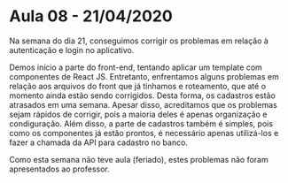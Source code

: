 # Aula 08 - 21/04/2020

Na semana do dia 21, conseguimos corrigir os problemas em relação à autenticação e login no aplicativo.

Demos início a parte do front-end, tentando aplicar um template com componentes de React JS. Entretanto, enfrentamos alguns problemas em relação aos arquivos do front que já tinhamos e roteamento, que até o momento ainda estão sendo corrigidos. Desta forma, os cadastros estão atrasados em uma semana. 
Apesar disso, acreditamos que os problemas sejam rápidos de corrigir, pois a maioria deles é apenas organização e condiguração. Além disso, a parte de cadastros também é simples, pois como os componentes já estão prontos, é necessário apenas utilizá-los e fazer a chamada da API para cadastro no banco.

Como esta semana não teve aula (feriado), estes problemas não foram apresentados ao professor.